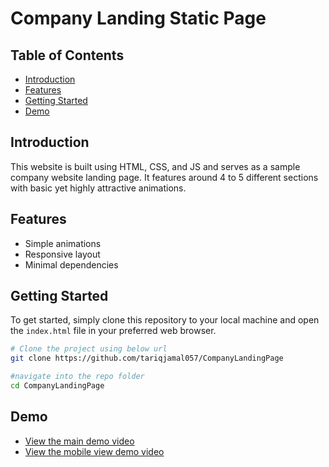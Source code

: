 # Company Landing Static Page

## Table of Contents
- [Introduction](#introduction)
- [Features](#features)
- [Getting Started](#getting-started)
- [Demo](#demo)


## Introduction

This website is built using HTML, CSS, and JS and serves as a sample company website landing page. It features around 4 to 5 different sections with basic yet highly attractive animations.

## Features

- Simple animations
- Responsive layout
- Minimal dependencies

## Getting Started

To get started, simply clone this repository to your local machine and open the `index.html` file in your preferred web browser.

```bash
# Clone the project using below url
git clone https://github.com/tariqjamal057/CompanyLandingPage

#navigate into the repo folder
cd CompanyLandingPage
```

## Demo

- <a href="./static/media/docs/video/main-demo.mp4">View the main demo video</a>
- <a href="./static/media/docs/video/mobile_view-demo.mp4">View the mobile view demo video</a>
